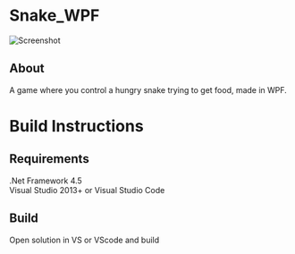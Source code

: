 # Snake_WPF

![Screenshot](https://rumkugel13.github.io/content/images/snake_wpf_screenshot.png)

## About
A game where you control a hungry snake trying to get food, made in WPF.

# Build Instructions

## Requirements
.Net Framework 4.5\
Visual Studio 2013+ or Visual Studio Code

## Build
Open solution in VS or VScode and build
